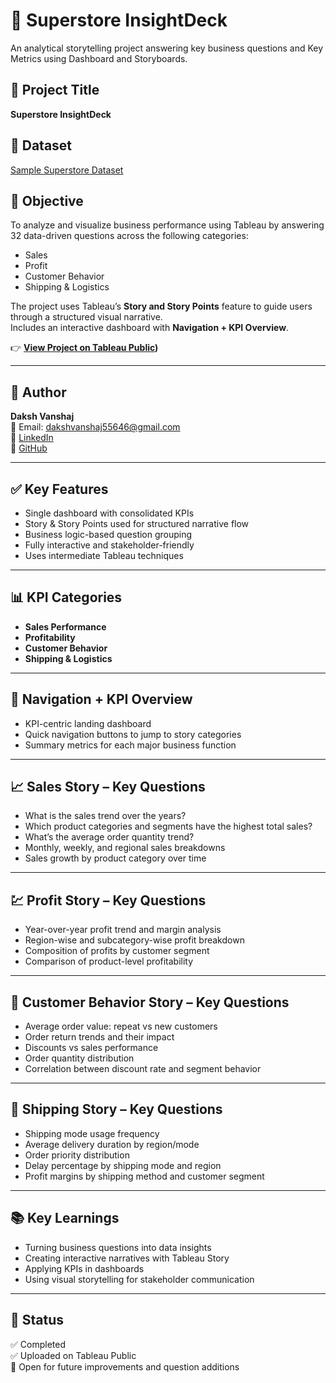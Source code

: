 # 🧾 Superstore InsightDeck
An analytical storytelling project answering  key business questions and Key Metrics using Dashboard and Storyboards.

## 📌 Project Title
**Superstore InsightDeck**

## 🧺 Dataset
[Sample Superstore Dataset](https://community.tableau.com/s/question/0D54T00000CWeX8SAL/sample-superstore-sales-excelxls)

## 🎯 Objective
To analyze and visualize business performance using Tableau by answering 32 data-driven questions across the following categories:
- Sales
- Profit
- Customer Behavior
- Shipping & Logistics

The project uses Tableau’s **Story and Story Points** feature to guide users through a structured visual narrative.  
Includes an interactive dashboard with **Navigation + KPI Overview**.

👉 **[View Project on Tableau Public](https://public.tableau.com/app/profile/daksh.vanshaj/viz/InsightDeckSuperStore/NavigationKPI))**

---

## 👤 Author
**Daksh Vanshaj**  
📧 Email: dakshvanshaj55646@gmail.com  
🔗 [LinkedIn](https://www.linkedin.com/in/daksh-vanshaj-9a9650344/)  
🐙 [GitHub](https://github.com/dakshvanshaj)

---

## ✅ Key Features
- Single dashboard with consolidated KPIs
- Story & Story Points used for structured narrative flow
- Business logic-based question grouping
- Fully interactive and stakeholder-friendly
- Uses intermediate Tableau techniques

---

## 📊 KPI Categories
- **Sales Performance**
- **Profitability**
- **Customer Behavior**
- **Shipping & Logistics**

---

## 🧭 Navigation + KPI Overview
- KPI-centric landing dashboard
- Quick navigation buttons to jump to story categories
- Summary metrics for each major business function

---

## 📈 Sales Story – Key Questions
- What is the sales trend over the years?
- Which product categories and segments have the highest total sales?
- What’s the average order quantity trend?
- Monthly, weekly, and regional sales breakdowns
- Sales growth by product category over time

---

## 💹 Profit Story – Key Questions
- Year-over-year profit trend and margin analysis
- Region-wise and subcategory-wise profit breakdown
- Composition of profits by customer segment
- Comparison of product-level profitability

---

## 👥 Customer Behavior Story – Key Questions
- Average order value: repeat vs new customers
- Order return trends and their impact
- Discounts vs sales performance
- Order quantity distribution
- Correlation between discount rate and segment behavior

---

## 🚚 Shipping Story – Key Questions
- Shipping mode usage frequency
- Average delivery duration by region/mode
- Order priority distribution
- Delay percentage by shipping mode and region
- Profit margins by shipping method and customer segment

---

## 📚 Key Learnings
- Turning business questions into data insights
- Creating interactive narratives with Tableau Story
- Applying KPIs in dashboards
- Using visual storytelling for stakeholder communication

---

## 🏁 Status
✅ Completed  
✅ Uploaded on Tableau Public  
🔄 Open for future improvements and question additions
